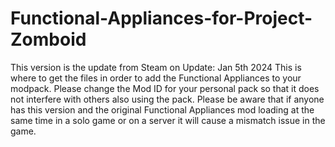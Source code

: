 # Functional-Appliances-for-Project-Zomboid
This version is the update from Steam on Update: Jan 5th 2024 This is where to get the files in order to add the Functional Appliances to your modpack. Please change the Mod ID for your personal pack so that it does not interfere with others also using the pack. Please be aware that if anyone has this version and the original Functional Appliances mod loading at the same time in a solo game or on a server it will cause a mismatch issue in the game.
